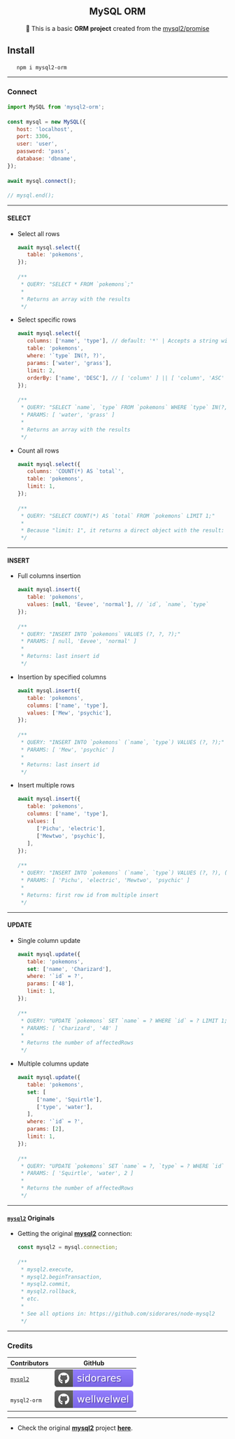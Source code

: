 <h2 align="center">MySQL ORM</h2>
<p align="center">🎲 This is a basic <b>ORM project</b> created from the <a href="https://www.npmjs.com/package/mysql2">mysql2/promise</a></p>

## Install

```shell
   npm i mysql2-orm
```

<hr />

### Connect

```javascript
import MySQL from 'mysql2-orm';

const mysql = new MySQL({
   host: 'localhost',
   port: 3306,
   user: 'user',
   password: 'pass',
   database: 'dbname',
});

await mysql.connect();

// mysql.end();
```

<hr />

#### SELECT

-  Select all rows

   ```javascript
   await mysql.select({
      table: 'pokemons',
   });

   /**
    * QUERY: "SELECT * FROM `pokemons`;"
    *
    * Returns an array with the results
    */
   ```

-  Select specific rows

   ```javascript
   await mysql.select({
      columns: ['name', 'type'], // default: '*' | Accepts a string with columns or an array
      table: 'pokemons',
      where: '`type` IN(?, ?)',
      params: ['water', 'grass'],
      limit: 2,
      orderBy: ['name', 'DESC'], // [ 'column' ] || [ 'column', 'ASC' | 'DESC' ]
   });

   /**
    * QUERY: "SELECT `name`, `type` FROM `pokemons` WHERE `type` IN(?, ?) ORDER BY `name` DESC LIMIT 2;"
    * PARAMS: [ 'water', 'grass' ]
    *
    * Returns an array with the results
    */
   ```

-  Count all rows

   ```javascript
   await mysql.select({
      columns: 'COUNT(*) AS `total`',
      table: 'pokemons',
      limit: 1,
   });

   /**
    * QUERY: "SELECT COUNT(*) AS `total` FROM `pokemons` LIMIT 1;"
    *
    * Because "limit: 1", it returns a direct object with the result: { total: ... }
    */
   ```

<hr />

#### INSERT

-  Full columns insertion

   ```javascript
   await mysql.insert({
      table: 'pokemons',
      values: [null, 'Eevee', 'normal'], // `id`, `name`, `type`
   });

   /**
    * QUERY: "INSERT INTO `pokemons` VALUES (?, ?, ?);"
    * PARAMS: [ null, 'Eevee', 'normal' ]
    *
    * Returns: last insert id
    */
   ```

-  Insertion by specified columns

   ```javascript
   await mysql.insert({
      table: 'pokemons',
      columns: ['name', 'type'],
      values: ['Mew', 'psychic'],
   });

   /**
    * QUERY: "INSERT INTO `pokemons` (`name`, `type`) VALUES (?, ?);"
    * PARAMS: [ 'Mew', 'psychic' ]
    *
    * Returns: last insert id
    */
   ```

-  Insert multiple rows

   ```js
   await mysql.insert({
      table: 'pokemons',
      columns: ['name', 'type'],
      values: [
         ['Pichu', 'electric'],
         ['Mewtwo', 'psychic'],
      ],
   });

   /**
    * QUERY: "INSERT INTO `pokemons` (`name`, `type`) VALUES (?, ?), (?, ?);"
    * PARAMS: [ 'Pichu', 'electric', 'Mewtwo', 'psychic' ]
    *
    * Returns: first row id from multiple insert
    */
   ```

<hr />

#### UPDATE

-  Single column update

   ```javascript
   await mysql.update({
      table: 'pokemons',
      set: ['name', 'Charizard'],
      where: '`id` = ?',
      params: ['48'],
      limit: 1,
   });

   /**
    * QUERY: "UPDATE `pokemons` SET `name` = ? WHERE `id` = ? LIMIT 1;"
    * PARAMS: [ 'Charizard', '48' ]
    *
    * Returns the number of affectedRows
    */
   ```

-  Multiple columns update

   ```javascript
   await mysql.update({
      table: 'pokemons',
      set: [
         ['name', 'Squirtle'],
         ['type', 'water'],
      ],
      where: '`id` = ?',
      params: [2],
      limit: 1,
   });

   /**
    * QUERY: "UPDATE `pokemons` SET `name` = ?, `type` = ? WHERE `id` = ? LIMIT 1;"
    * PARAMS: [ 'Squirtle', 'water', 2 ]
    *
    * Returns the number of affectedRows
    */
   ```

<hr />

#### [`mysql2`](https://www.npmjs.com/package/mysql2) Originals

-  Getting the original [**mysql2**](https://www.npmjs.com/package/mysql2) connection:

   ```javascript
   const mysql2 = mysql.connection;

   /**
    * mysql2.execute,
    * mysql2.beginTransaction,
    * mysql2.commit,
    * mysql2.rollback,
    * etc.
    *
    * See all options in: https://github.com/sidorares/node-mysql2
    */
   ```

<hr />

### Credits

| Contributors                                     | GitHub                                                                           |
| ------------------------------------------------ | -------------------------------------------------------------------------------- |
| [`mysql2`](https://www.npmjs.com/package/mysql2) | [![sidorares](./.github/assets/readme/mysql2.svg)](https://github.com/sidorares) |
| `mysql2-orm`                                     | [![wellwelwel](./.github/assets/readme/orm.svg)](https://github.com/wellwelwel)  |

<hr />

-  Check the original [**mysql2**](https://www.npmjs.com/package/mysql2) project [**here**](https://github.com/sidorares/node-mysql2).
